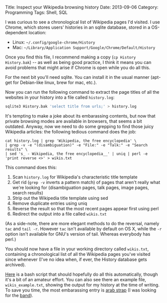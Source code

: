 Title: Inspect your Wikipedia browsing history
Date: 2013-09-06
Category: Programming
Tags: Shell, SQL

I was curious to see a chronological list of Wikipedia pages I'd visited. I use Chrome, which stores users' histories in an sqlite database, stored in a OS-dependent location:

- Linux: `~/.config/google-chrome/History`
- Mac: `~/Library/Application Support/Google/Chrome/Default/History`

Once you find this file, I recommend making a copy (`cp History History.bak`) -- as well as being good practice, I think it means you can avoid problems that might arise if Chrome is open while you do all this.

For the next bit you'll need sqlite. You can install it in the usual manner (apt-get for Debian-like linux, brew for mac, etc.).

Now you can run the following command to extract the page titles of all the websites in your history into a file called `history.log`:

```bash
sqlite3 History.bak 'select title from urls;' > history.log
```

It's tempting to make a joke about its embarassing contents, but now that private browsing modes are available in browsers, that seems a bit outdated. Anyway, now we need to do some grepping to find those juicy Wikipedia articles: the following tedious command does the job:

```
cat history.log | grep 'Wikipedia, the free encyclopedia' \
| grep -v -e "(disambiguation)" -e "File:" -e "Talk:" -e "Search results" \
| sed 's_ - Wikipedia, the free encyclopedia__' | uniq | perl -e 'print reverse <>' > wikis.txt
```

This command does this:

1. Scan `history.log` for Wikipedia's characteristic title template
2. Get rid (`grep -v` inverts a pattern match) of pages that aren't really what we're looking for (disambiguation pages, talk pages, image pages, search results)
3. Strip out the Wikipedia title template using sed
4. Remove duplicate entries using uniq
5. Reverse the result so that the most recent pages appear first using perl
6. Redirect the output into a file called `wikis.txt`

(As a side-note, there are more elegant methods to do the reversal, namely `tac` and `tail -r`. However `tac` isn't available by default on OS X, while the `-r` option isn't available for GNU's version of tail. Whereas everybody has perl.)

You should now have a file in your working directory called `wikis.txt`, containing a chronological list of all the Wikipedia pages you've visited since whenever (I've no idea when, if ever, the History database gets archived).

[Here](https://github.com/eddiejessup/Hardtack) is a bash script that should hopefully do all this automatically, though it's a bit of an amateur effort. You can also see there an example file, `wikis_example.txt`, showing the output for my history at the time of writing. To save you time, the most embarassing entry is [arab strap](http://en.wikipedia.org/wiki/Arab_strap_(sexual_device)) (I was looking for the [band](http://en.wikipedia.org/wiki/Arab_Strap_(band))).
